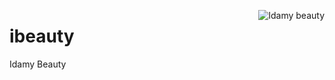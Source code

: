 [<img align="right" alt="Idamy beauty" src="https://s3.eu-west-2.amazonaws.com/idamybeauty.com/img/idamy-logo.png">](https://idamybeauty.com/)

# ibeauty
Idamy Beauty
